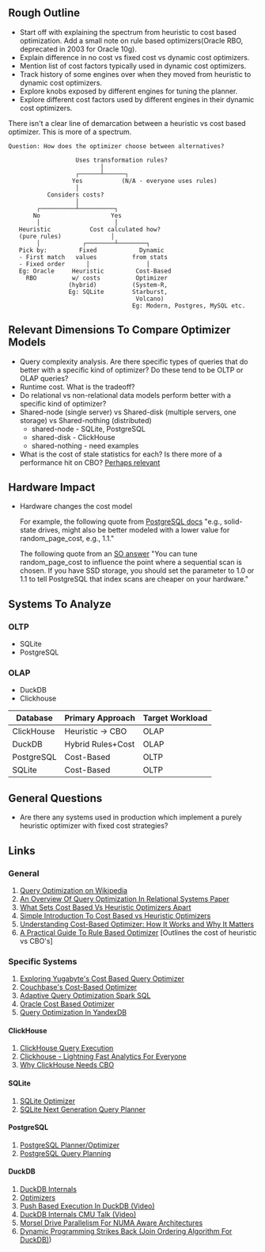 ## Rough Outline

- Start off with explaining the spectrum from heuristic to cost based optimization. Add a small note on rule based optimizers(Oracle RBO, deprecated in 2003 for Oracle 10g).
- Explain difference in no cost vs fixed cost vs dynamic cost optimizers.
- Mention list of cost factors typically used in dynamic cost optimizers.
- Track history of some engines over when they moved from heuristic to dynamic cost optimizers.
- Explore knobs exposed by different engines for tuning the planner.
- Explore different cost factors used by different engines in their dynamic cost optimizers.

 There isn't a clear line of demarcation between a heuristic vs cost based optimizer. This is more of a spectrum.

 ```text
 Question: How does the optimizer choose between alternatives?

                    Uses transformation rules?
                           │
                    ┌──────┴──────┐
                   Yes           (N/A - everyone uses rules)
                    │
            Considers costs?
                    │
         ┌──────────┴──────────┐
        No                    Yes
         │                     │
    Heuristic           Cost calculated how?
    (pure rules)              │
         │            ┌────────┴────────┐
    Pick by:         Fixed            Dynamic
    - First match   values          from stats
    - Fixed order      │                │
    Eg: Oracle     Heuristic         Cost-Based
      RBO          w/ costs          Optimizer
                  (hybrid)          (System-R,
                  Eg: SQLite        Starburst,
                                     Volcano)
                                    Eg: Modern, Postgres, MySQL etc.
```                                     

## Relevant Dimensions To Compare Optimizer Models

- Query complexity analysis. Are there specific types of queries that do better with a specific kind of optimizer? Do these tend to be OLTP or OLAP queries?
- Runtime cost. What is the tradeoff?
- Do relational vs non-relational data models perform better with a specific kind of optimizer?
- Shared-node (single server) vs Shared-disk (multiple servers, one storage) vs Shared-nothing (distributed)
  - shared-node - SQLite, PostgreSQL
  - shared-disk - ClickHouse
  - shared-nothing - need examples
- What is the cost of stale statistics for each? Is there more of a performance hit on CBO? [Perhaps relevant](https://medium.com/nazar-io/sql-performance-killers-stale-statistics-f735411facc8)

## Hardware Impact

- Hardware changes the cost model 

  For example, the following quote from [PostgreSQL docs](https://www.postgresql.org/docs/current/runtime-config-query.html#GUC-RANDOM-PAGE-COST)
  "e.g., solid-state drives, might also be better modeled with a lower value for random_page_cost, e.g., 1.1."

  The following quote from an [SO answer](https://stackoverflow.com/questions/66820661/index-scan-vs-sequential-scan-in-postgres)
  "You can tune random_page_cost to influence the point where a sequential scan is chosen. If you have SSD storage, you should set the parameter to 1.0 or 1.1 to tell PostgreSQL that index scans are cheaper on your hardware."

## Systems To Analyze

### OLTP
- SQLite
- PostgreSQL

### OLAP
- DuckDB
- Clickhouse

| Database | Primary Approach | Target Workload |
|----------|------------------|-----------------|
| ClickHouse | Heuristic → CBO | OLAP |
| DuckDB | Hybrid Rules+Cost | OLAP |
| PostgreSQL | Cost-Based | OLTP |
| SQLite | Cost-Based | OLTP |

## General Questions

- Are there any systems used in production which implement a purely heuristic optimizer with fixed cost strategies?

## Links

### General

1. [Query Optimization on Wikipedia](https://en.wikipedia.org/wiki/Query_optimization)
1. [An Overview Of Query Optimization In Relational Systems Paper](https://web.stanford.edu/class/cs345d-01/rl/chaudhuri98.pdf)
1. [What Sets Cost Based Vs Heuristic Optimizers Apart](https://celerdata.com/glossary/cost-based-optimizer-vs-rule-based-optimizer)
1. [Simple Introduction To Cost Based vs Heuristic Optimizers](https://dzone.com/articles/optimizing-database-queries-exploring-the-heuristi)
1. [Understanding Cost-Based Optimizer: How It Works and Why It Matters](https://celerdata.com/glossary/cost-based-optimizer)
1. [A Practical Guide To Rule Based Optimizer](https://celerdata.com/glossary/rule-based-optimizer) [Outlines the cost of heuristic vs CBO's]

### Specific Systems

1. [Exploring Yugabyte's Cost Based Query Optimizer](https://www.yugabyte.com/blog/yugabytedb-cost-based-optimizer/)
1. [Couchbase's Cost-Based Optimizer](https://docs.couchbase.com/cloud/n1ql/n1ql-language-reference/cost-based-optimizer.html)
1. [Adaptive Query Optimization Spark SQL](https://www.databricks.com/blog/2020/05/29/adaptive-query-execution-speeding-up-spark-sql-at-runtime.html)
1. [Oracle Cost Based Optimizer](https://docs.oracle.com/cd/E98457_01/opera_5_6_core_help/cost_based_optimizer.htm)
1. [Query Optimization In YandexDB](https://ydb.tech/docs/en/concepts/optimizer)

#### ClickHouse

1. [ClickHouse Query Execution](https://clickhouse.com/docs/guides/developer/understanding-query-execution-with-the-analyzer#analyzer)
1. [Clickhouse - Lightning Fast Analytics For Everyone](https://www.vldb.org/pvldb/vol17/p3731-schulze.pdf)
1. [Why ClickHouse Needs CBO](http://jackywoo.cn/why-we-need-cbo-optimizer-en/)

#### SQLite

1. [SQLite Optimizer](https://www.sqlite.org/optoverview.html)
1. [SQLite Next Generation Query Planner](https://www.sqlite.org/queryplanner-ng.html)

#### PostgreSQL

1. [PostgreSQL Planner/Optimizer](https://www.postgresql.org/docs/current/planner-optimizer.html)
1. [PostgreSQL Query Planning](https://www.postgresql.org/docs/current/runtime-config-query.html)

#### DuckDB

1. [DuckDB Internals](https://duckdb.org/docs/stable/internals/overview.html)
1. [Optimizers](https://duckdb.org/2024/11/14/optimizers.html)
1. [Push Based Execution In DuckDB (Video)](https://www.youtube.com/watch?v=1kDrPgRUuEI)
1. [DuckDB Internals CMU Talk (Video)](https://www.youtube.com/watch?v=bZOvAKGkzpQ)
1. [Morsel Drive Parallelism For NUMA Aware Architectures](https://db.in.tum.de/~leis/papers/morsels.pdf)
1. [Dynamic Programming Strikes Back (Join Ordering Algorithm For DuckDB)](https://15721.courses.cs.cmu.edu/spring2020/papers/20-optimizer2/p539-moerkotte.pdf))